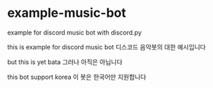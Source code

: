 # example-music-bot
example for discord music bot with discord.py

this is example for discord music bot
디스코드 음악봇의 대한 예시입니다

but this is yet bata
그러나 아직은 아닙니다

this bot support korea
이 봇은 한국어만 지원합니다
